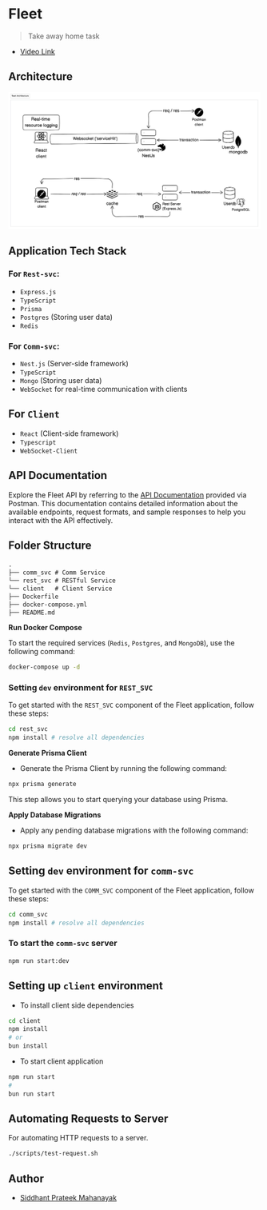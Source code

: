 # Fleet 

> Take away home task

- [Video Link](https://www.loom.com/share/86c217d5e3c04d7a9596c0a87a465f2e?sid=a3450f67-0496-48c0-b854-00ec0daa069f)

## Architecture

![](./assets/fleet-dg.png)

## Application Tech Stack

### For `Rest-svc`:
- `Express.js`
- `TypeScript`
- `Prisma`
- `Postgres` (Storing user data)
- `Redis`

### For `Comm-svc`:

- `Nest.js` (Server-side framework)
- `TypeScript`
- `Mongo` (Storing user data)
- `WebSocket` for real-time communication with clients

## For `Client`

- `React` (Client-side framework)
- `Typescript`
- `WebSocket-Client`

## API Documentation

Explore the Fleet API by referring to the [API Documentation](https://documenter.getpostman.com/view/16181974/2s9YC4UD7a) provided via Postman. This documentation contains detailed information about the available endpoints, request formats, and sample responses to help you interact with the API effectively.

## Folder Structure
```
.
├── comm_svc # Comm Service
└── rest_svc # RESTful Service
└── client   # Client Service
├── Dockerfile
├── docker-compose.yml
├── README.md
```

**Run Docker Compose**

To start the required services (`Redis`, `Postgres`, and `MongoDB`), use the following command:
```bash
docker-compose up -d
```


### Setting `dev` environment for `REST_SVC`

To get started with the `REST_SVC` component of the Fleet application, follow these steps:

```bash
cd rest_svc
npm install # resolve all dependencies
```

**Generate Prisma Client**

- Generate the Prisma Client by running the following command:
```bash
npx prisma generate
```
This step allows you to start querying your database using Prisma.

**Apply Database Migrations**

- Apply any pending database migrations with the following command:
 ```bash
npx prisma migrate dev
```

## Setting `dev` environment for `comm-svc`

To get started with the `COMM_SVC` component of the Fleet application, follow these steps:

```bash
cd comm_svc
npm install # resolve all dependencies
```

### To start the `comm-svc` server 
```bash
npm run start:dev
```

## Setting up `client` environment

- To install client side dependencies
```bash
cd client
npm install 
# or
bun install
```
-  To start client application
```bash
npm run start
# 
bun run start
```

## Automating Requests to Server 

For automating HTTP requests to a server.

```bash
./scripts/test-request.sh
```


## Author

- [Siddhant Prateek Mahanayak](https://github.com/siddhantprateek)